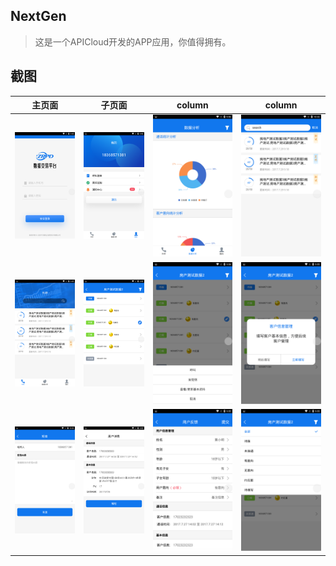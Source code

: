 ## NextGen
>这是一个APICloud开发的APP应用，你值得拥有。

## 截图
| 主页面 | 子页面 | column | column |
|--------|--------|--------|--------|
|![login](Screenshots/login.png)|![usercenter](Screenshots/usercenter.png)|![chats](Screenshots/chats.png)|![search](Screenshots/search.png)|
|![call](Screenshots/call.png)|![call-details](Screenshots/call-details.png)|![trigger](Screenshots/trigger.png)|![trigger-call](Screenshots/trigger-call.png)|
|![trigger-sms](Screenshots/trigger-sms.png)|![user-details](Screenshots/user-details.png)|![user-edit](Screenshots/user-edit.png)|![filter](Screenshots/filter.png)|